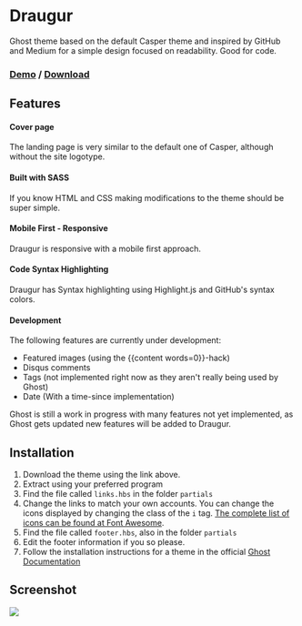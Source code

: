 Draugur
=======

Ghost theme based on the default Casper theme and inspired by GitHub and Medium for a simple design focused on readability. Good for code.

### [Demo](//gustavlindqvist.se) / [Download](https://github.com/reedyn/Draugur/releases)

## Features
#### Cover page
The landing page is very similar to the default one of Casper, although without the site logotype.

#### Built with SASS
If you know HTML and CSS making modifications to the theme should be super simple.

#### Mobile First - Responsive
Draugur is responsive with a mobile first approach.

#### Code Syntax Highlighting
Draugur has Syntax highlighting using Highlight.js and GitHub's syntax colors.

#### Development
The following features are currently under development:

* Featured images (using the {{content words=0}}-hack)
* Disqus comments
* Tags (not implemented right now as they aren't really being used by Ghost)
* Date (With a time-since implementation)

Ghost is still a work in progress with many features not yet implemented, as Ghost gets updated new features will be added to Draugur.

## Installation

 1. Download the theme using the link above.
 2. Extract using your preferred program
 3. Find the file called `links.hbs` in the folder `partials`
 4. Change the links to match your own accounts. You can change the icons displayed by changing the class of the `i` tag. [The complete list of icons can be found at Font Awesome](http://fortawesome.github.io/Font-Awesome/icons/#brand).
 5. Find the file called `footer.hbs`, also in the folder `partials`
 6. Edit the footer information if you so please.
 7. Follow the installation instructions for a theme in the official [Ghost Documentation](http://docs.ghost.org/themes/)

## Screenshot

![](http://gustavlindqvist.se/content/images/2014/Feb/draugur-example.png)



